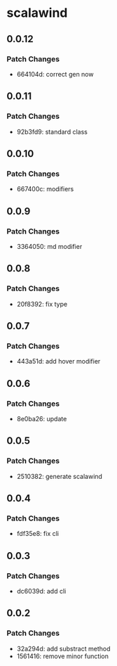 # scalawind

## 0.0.12

### Patch Changes

- 664104d: correct gen now

## 0.0.11

### Patch Changes

- 92b3fd9: standard class

## 0.0.10

### Patch Changes

- 667400c: modifiers

## 0.0.9

### Patch Changes

- 3364050: md modifier

## 0.0.8

### Patch Changes

- 20f8392: fix type

## 0.0.7

### Patch Changes

- 443a51d: add hover modifier

## 0.0.6

### Patch Changes

- 8e0ba26: update

## 0.0.5

### Patch Changes

- 2510382: generate scalawind

## 0.0.4

### Patch Changes

- fdf35e8: fix cli

## 0.0.3

### Patch Changes

- dc6039d: add cli

## 0.0.2

### Patch Changes

- 32a294d: add substract method
- 1561416: remove minor function
